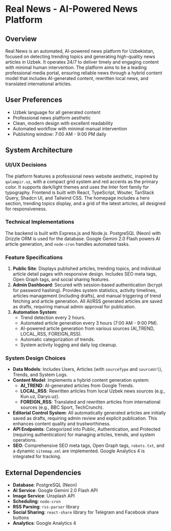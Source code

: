 # Real News - AI-Powered News Platform

## Overview
Real News is an automated, AI-powered news platform for Uzbekistan, focused on detecting trending topics and generating high-quality news articles in Uzbek. It operates 24/7 to deliver timely and engaging content with minimal human intervention. The platform aims to be a leading professional media portal, ensuring reliable news through a hybrid content model that includes AI-generated content, rewritten local news, and translated international articles.

## User Preferences
- Uzbek language for all generated content
- Professional news platform aesthetic
- Clean, modern design with excellent readability
- Automated workflow with minimal manual intervention
- Publishing window: 7:00 AM - 9:00 PM daily

## System Architecture

### UI/UX Decisions
The platform features a professional news website aesthetic, inspired by `qalampir.uz`, with a compact grid system and red accents as the primary color. It supports dark/light themes and uses the Inter font family for typography. Frontend is built with React, TypeScript, Wouter, TanStack Query, Shadcn UI, and Tailwind CSS. The homepage includes a hero section, trending topics display, and a grid of the latest articles, all designed for responsiveness.

### Technical Implementations
The backend is built with Express.js and Node.js. PostgreSQL (Neon) with Drizzle ORM is used for the database. Google Gemini 2.0 Flash powers AI article generation, and `node-cron` handles automated tasks.

### Feature Specifications
1.  **Public Site**: Displays published articles, trending topics, and individual article detail pages with responsive design. Includes SEO meta tags, Open Graph tags, and social sharing features.
2.  **Admin Dashboard**: Secured with session-based authentication (bcrypt for password hashing). Provides system statistics, activity timelines, articles management (including drafts), and manual triggering of trend fetching and article generation. All AI/RSS generated articles are saved as drafts, requiring manual admin approval for publication.
3.  **Automation System**:
    *   Trend detection every 2 hours.
    *   Automated article generation every 3 hours (7:00 AM - 9:00 PM).
    *   AI-powered article generation from various sources (AI_TREND, LOCAL_RSS, FOREIGN_RSS).
    *   Automatic categorization of trends.
    *   System activity logging and daily log cleanup.

### System Design Choices
*   **Data Models**: Includes Users, Articles (with `sourceType` and `sourceUrl`), Trends, and System Logs.
*   **Content Model**: Implements a hybrid content generation system:
    *   **AI_TREND**: AI-generated articles from Google Trends.
    *   **LOCAL_RSS**: Rewritten articles from local Uzbek news sources (e.g., Kun.uz, Daryo.uz).
    *   **FOREIGN_RSS**: Translated and rewritten articles from international sources (e.g., BBC Sport, TechCrunch).
*   **Editorial Control System**: All automatically generated articles are initially saved as drafts, requiring admin review and explicit publication. This enhances content quality and trustworthiness.
*   **API Endpoints**: Categorized into Public, Authentication, and Protected (requiring authentication) for managing articles, trends, and system operations.
*   **SEO**: Comprehensive SEO meta tags, Open Graph tags, `robots.txt`, and a dynamic `sitemap.xml` are implemented. Google Analytics 4 is integrated for tracking.

## External Dependencies
*   **Database**: PostgreSQL (Neon)
*   **AI Service**: Google Gemini 2.0 Flash API
*   **Image Service**: Unsplash API
*   **Scheduling**: `node-cron`
*   **RSS Parsing**: `rss-parser` library
*   **Social Sharing**: `react-share` library for Telegram and Facebook share buttons
*   **Analytics**: Google Analytics 4